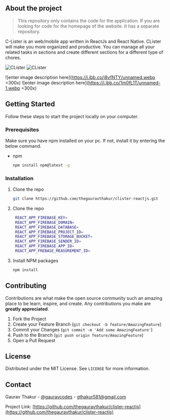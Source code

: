 ## About the project

> This repository only contains the code for the application. If you are looking for code for the homepage of the website. It has a separate repository.

C-Lister is an web/mobile app written in ReactJs and React Native. CLister will make you more organized and productive. You can manage all your related tasks in sections and create different sections for a different type of chores.

![CLister](https://i.ibb.co/s35sX3L/image.png)
![CLister](https://i.ibb.co/v3jFrwn/image.png)

![enter image description here](https://i.ibb.co/j8vfNTY/unnamed.webp =300x)  ![enter image description here](https://i.ibb.co/1m0fL1T/unnamed-1.webp =300x)

## Getting Started
Follow these steps to start the project locally on your computer.
### Prerequisites
Make sure you have npm installed on your pc. If not, install it by entering the below command.
* npm
  ```sh
  npm install npm@latest -g
  ```

### Installation

1. Clone the repo
   ```sh
   git clone https://github.com/thegauravthakur/clister-reactjs.git
   ```
1. Clone the repo
   ```sh
    REACT_APP_FIREBASE_KEY=
	REACT_APP_FIREBASE_DOMAIN=
	REACT_APP_FIREBASE_DATABASE=
	REACT_APP_FIREBASE_PROJECT_ID=
	REACT_APP_FIREBASE_STORAGE_BUCKET=
	REACT_APP_FIREBASE_SENDER_ID=
	REACT_APP_FIREBASE_APP_ID=
	REACT_APP_FREBASE_MEASUREMENT_ID=
   ```

3. Install NPM packages
   ```sh
   npm install
   ```


## Contributing

Contributions are what make the open source community such an amazing place to be learn, inspire, and create. Any contributions you make are **greatly appreciated**.

1. Fork the Project
2. Create your Feature Branch (`git checkout -b feature/AmazingFeature`)
3. Commit your Changes (`git commit -m 'Add some AmazingFeature'`)
4. Push to the Branch (`git push origin feature/AmazingFeature`)
5. Open a Pull Request



<!-- LICENSE -->
## License

Distributed under the MIT License. See `LICENSE` for more information.



<!-- CONTACT -->
## Contact

Gaurav Thakur - [@gauravcodes](https://twitter.com/gauravcodes) - gthakur581@gmail.com

Project Link: [https://github.com/thegauravthakur/clister-reactjs](https://github.com/thegauravthakur/clister-reactjs)
```
